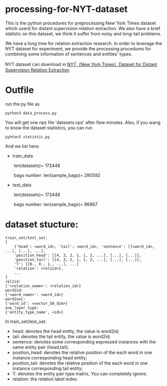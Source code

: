 # processing-for-NYT-dataset
This is the python procedures for preprocessing New York Times dataset which userd for distant supervision relation extraction. We also have a brief statistic on this dataset, we think it suffer from noisy and long-tail problems.

We have a long time for relation extraction research. In order to leverage the NYT dataset for experiment, we provide the processing procedures for combining some information of sentences and entities' types.

NYT dataset can download in [NYT（New York Times）Dataset for Distant Supervision Relation Extraction](https://download.csdn.net/download/qq_36426650/12258744)

# Outfile

run the py file as 
```
python3 data_process.py
```

You will get one npz file 'datasets.npz' after fiew minutes. Also, if you wang to know the dataset statistics, you can run 
```
pyhton3 statistic.py
```
And we list here:
- train_data

&emsp;&emsp;len(datasets)= 172448

&emsp;&emsp;bags number: len(sample_bags)= 280592

- test_data

&emsp;&emsp;len(datasets)= 172448

&emsp;&emsp;bags number: len(sample_bags)= 96867


# dataset stucture:

```
train_set/test_set:
[
    {'head': <word_id>, 'tail': <word_id>, 'sentence': [[<word_id>, ...], [...], ...],
    'position_head': [[4, 3, 2, 1, 1, 2, ...], [...], [...]],
    'position_tail': [[4, 3, 2, 1, 1, 2, ...], [...], [...]],
    'T': [[0., 0., 1., ...], ...]
    'relation': <rel2id>},
    ...
]
rel2id:
{'<relation_name>': <relation_id>}
word2id:
{'<word_name>': <word_id>}
word2vec:
{'word_id': <vector_50_dim>}
one_layer_type:
{'entity_type_name', <id>}
```
 
In train_set/test_set:
- head: denotes the head entity, the value is word2id;
- tail: denotes the tail entity, the value is word2id;
- sentence: denotes some corresponding expressed instances with the same entity pair (head,tail);
- position_head: denotes the relative position of the each word in one instance corresponding head entity;
- position_tail: denotes the relative position of the each word in one instance corresponding tail entity;
- T: denotes the entity pair type matrix, You can completely ignore;
- relation: the relation label index.
